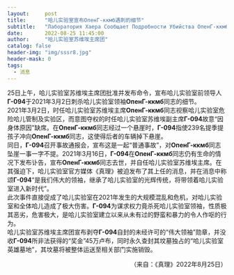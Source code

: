 ```yaml
---
layout:     post
title:      "哈儿实验室宣布ОпенГ-ккмб遇刺的细节"
subtitle:   "Лаборатория Хаера Сообщает Подробности Убийства ОпенГ-ккмб"
date:       2022-08-25 11:45:00
author:     "哈儿实验室苏维埃主席团"
catalog: false
header-img: "img/sssr8.jpg"
header-mask: 0
tags:
  - 消息
---
```


25日上午，哈儿实验室苏维埃主席团批准并发布命令，宣布哈儿实验室前领导人**Г-094**于2021年3月2日刺杀哈儿实验室领袖**ОпенГ-ккмб**同志的细节。  
2021年3月2日，时任哈儿实验室苏维埃主席**ОпенГ-ккмб**同志视察哈儿实验室危险哈儿管制及实验区，而意图夺权的时任哈儿实验室苏维埃副主席**Г-094**故意“因身体原因”缺席。在**ОпенГ-ккмб**同志经过一个悬崖时，**Г-094**指使239名提季提孩子冲向**ОпенГ-ккмб**同志，这使得后者的车辆掉下悬崖。  
同日，**Г-094**召开事故通报会，宣布这是一起“普通事故”，对**ОпенГ-ккмб**同志坠崖一事一字不提。2021年3月16日，**Г-094**在**ОпенГ-ккмб**同志仍有生命的情况下发布讣告，宣布**ОпенГ-ккмб**同志去世，并自任哈儿实验室苏维埃主席。在其强迫下，哈儿实验室官方媒体《真理》被迫发布了其上任的消息，并在消息中称颂**Г-094**“是我们伟大的领袖，继承了哈儿实验室的光辉传统，将带领着哈儿实验室进入新时代”。  
此次事件直接促成了哈儿实验室在2021年发生的大规模混乱和危机，对哈儿实验室和全体哈儿造成了极大伤害。**Г-094**为谋求权力竟杀死哈儿实验室领袖，性质极其恶劣，危害极大，是哈儿实验室建立以来从未有过的野蛮和暴力的令人作呕的行为。  
哈儿实验室苏维埃主席团宣布剥夺**Г-094**自封的未经许可的“伟大领袖”勋章，并没收**Г-094**所非法获得的“奖金”45万卢布，同时永久查封其坟墓独占的“哈儿实验室英雄墓地”，其坟墓将被整体运送至相关部门实施销毁。
<div style="text-align: right">（来自：《真理》2022年8月25日）</div>